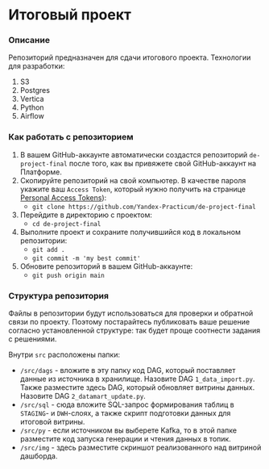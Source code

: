 # Итоговый проект

### Описание
Репозиторий предназначен для сдачи итогового проекта.
  Технологии для разработки:
1. S3
2. Postgres
3. Vertica
4. Python
5. Airflow

### Как работать с репозиторием
1. В вашем GitHub-аккаунте автоматически создастся репозиторий `de-project-final` после того, как вы привяжете свой GitHub-аккаунт на Платформе.
2. Скопируйте репозиторий на свой компьютер. В качестве пароля укажите ваш `Access Token`, который нужно получить на странице [Personal Access Tokens](https://github.com/settings/tokens)):
	* `git clone https://github.com/Yandex-Practicum/de-project-final`
3. Перейдите в директорию с проектом: 
	* `cd de-project-final`
4. Выполните проект и сохраните получившийся код в локальном репозитории:
	* `git add .`
	* `git commit -m 'my best commit'`
5. Обновите репозиторий в вашем GitHub-аккаунте:
	* `git push origin main`

### Структура репозитория
Файлы в репозитории будут использоваться для проверки и обратной связи по проекту. Поэтому постарайтесь публиковать ваше решение согласно установленной структуре: так будет проще соотнести задания с решениями.

Внутри `src` расположены папки:
- `/src/dags` - вложите в эту папку код DAG, который поставляет данные из источника в хранилище. Назовите DAG `1_data_import.py`. Также разместите здесь DAG, который обновляет витрины данных. Назовите DAG `2_datamart_update.py`.
- `/src/sql` - сюда вложите SQL-запрос формирования таблиц в `STAGING`- и `DWH`-слоях, а также скрипт подготовки данных для итоговой витрины.
- `/src/py` - если источником вы выберете Kafka, то в этой папке разместите код запуска генерации и чтения данных в топик.
- `/src/img` - здесь разместите скриншот реализованного над витриной дашборда.
